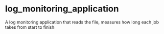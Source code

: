 # log_monitoring_application
A log monitoring application that reads the file, measures how long each job takes from start to finish
